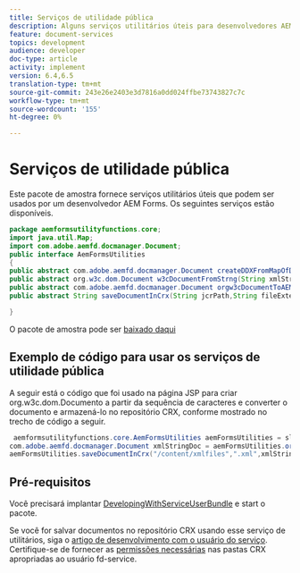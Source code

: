 ```yaml
---
title: Serviços de utilidade pública
description: Alguns serviços utilitários úteis para desenvolvedores AEM Forms
feature: document-services
topics: development
audience: developer
doc-type: article
activity: implement
version: 6.4,6.5
translation-type: tm+mt
source-git-commit: 243e26e2403e3d7816a0dd024ffbe73743827c7c
workflow-type: tm+mt
source-wordcount: '155'
ht-degree: 0%

---
```



# Serviços de utilidade pública

Este pacote de amostra fornece serviços utilitários úteis que podem ser usados por um desenvolvedor AEM Forms. Os seguintes serviços estão disponíveis.


```java
package aemformsutilityfunctions.core;
import java.util.Map;
import com.adobe.aemfd.docmanager.Document;
public interface AemFormsUtilities
{
public abstract com.adobe.aemfd.docmanager.Document createDDXFromMapOfDocuments(Map<String, com.adobe.aemfd.docmanager.Document> paramMap);
public abstract org.w3c.dom.Document w3cDocumentFromStrng(String xmlString);
public abstract com.adobe.aemfd.docmanager.Document orgw3cDocumentToAEMFDDocument(org.w3c.dom.Document xmlDocument);
public abstract String saveDocumentInCrx(String jcrPath,String fileExtension, Document documentToSave);

}
```

O pacote de amostra pode ser [baixado daqui](assets/aemformsutilityfunctions.aemformsutilityfunctions.core-1.0-SNAPSHOT.jar)

## Exemplo de código para usar os serviços de utilidade pública

A seguir está o código que foi usado na página JSP para criar org.w3c.dom.Documento a partir da sequência de caracteres e converter o documento e armazená-lo no repositório CRX, conforme mostrado no trecho de código a seguir.

```java
 aemformsutilityfunctions.core.AemFormsUtilities aemFormsUtilities = sling.getService(aemformsutilityfunctions.core.AemFormsUtilities.class);
com.adobe.aemfd.docmanager.Document xmlStringDoc = aemFormsUtilities.orgw3cDocumentToAEMFDDocument(aemFormsUtilities.w3cDocumentFromStrng("<data><fname>Girish</fname></data>"));
aemFormsUtilities.saveDocumentInCrx("/content/xmlfiles",".xml",xmlStringDoc);
```

## Pré-requisitos


Você precisará implantar [DevelopingWithServiceUserBundle](https://experienceleague.adobe.com/docs/experience-manager-learn/assets/DevelopingWithServiceUser.jar) e start o pacote.


Se você for salvar documentos no repositório CRX usando esse serviço de utilitários, siga o [artigo de desenvolvimento com o usuário do serviço](https://experienceleague.adobe.com/docs/experience-manager-learn/forms/adaptive-forms/service-user-tutorial-develop.html?lang=en#adaptive-forms). Certifique-se de fornecer as [permissões necessárias](http://localhost:4502/useradmin) nas pastas CRX apropriadas ao usuário fd-service.

